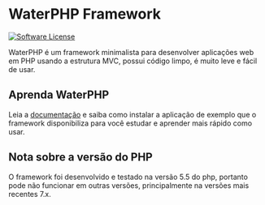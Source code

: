 # WaterPHP Framework

[![Software License](https://img.shields.io/badge/license-MIT-brightgreen.svg?style=flat-square)](license.txt)

WaterPHP é um framework minimalista para desenvolver aplicações web em PHP usando a estrutura MVC, possui código limpo, é muito leve e fácil de usar.

## Aprenda WaterPHP

Leia a [documentação](https://github.com/waterphp/doc) e saiba como instalar a aplicação de exemplo que o framework disponibiliza para você estudar e aprender mais rápido como usar.

## Nota sobre a versão do PHP

O framework foi desenvolvido e testado na versão 5.5 do php, portanto pode não funcionar em outras versões, principalmente na versões mais recentes 7.x.
